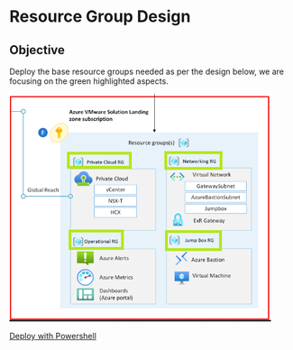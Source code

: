 # Resource Group Design

## Objective

Deploy the base resource groups needed as per the design below, we are focusing on the green highlighted aspects.

![azure-vmware-eslz-rg-focus](files/images/azure-vmware-eslz-architecture-resource_group.png)

[Deploy with Powershell](deploy.ps1)
